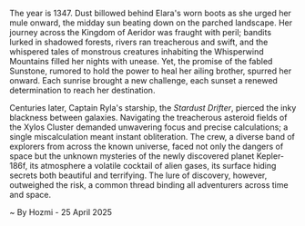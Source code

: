 
The year is 1347.  Dust billowed behind Elara's worn boots as she urged her mule onward, the midday sun beating down on the parched landscape.  Her journey across the Kingdom of Aeridor was fraught with peril; bandits lurked in shadowed forests, rivers ran treacherous and swift, and the whispered tales of monstrous creatures inhabiting the Whisperwind Mountains filled her nights with unease. Yet, the promise of the fabled Sunstone, rumored to hold the power to heal her ailing brother, spurred her onward. Each sunrise brought a new challenge, each sunset a renewed determination to reach her destination.

Centuries later, Captain Ryla's starship, the *Stardust Drifter*, pierced the inky blackness between galaxies.  Navigating the treacherous asteroid fields of the Xylos Cluster demanded unwavering focus and precise calculations; a single miscalculation meant instant obliteration.  The crew, a diverse band of explorers from across the known universe, faced not only the dangers of space but the unknown mysteries of the newly discovered planet Kepler-186f, its atmosphere a volatile cocktail of alien gases, its surface hiding secrets both beautiful and terrifying. The lure of discovery, however, outweighed the risk, a common thread binding all adventurers across time and space.

~ By Hozmi - 25 April 2025
